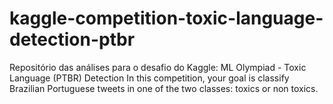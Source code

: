 # kaggle-competition-toxic-language-detection-ptbr
Repositório das análises para o desafio do Kaggle: ML Olympiad - Toxic Language (PTBR) Detection In this competition, your goal is classify Brazilian Portuguese tweets in one of the two classes: toxics or non toxics.
